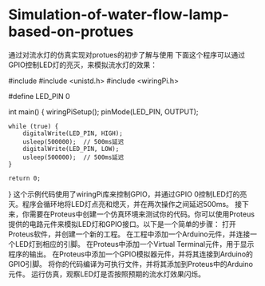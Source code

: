 # Simulation-of-water-flow-lamp-based-on-protues
通过对流水灯的仿真实现对protues的初步了解与使用
下面这个程序可以通过GPIO控制LED灯的亮灭，来模拟流水灯的效果：

#include <iostream>
#include <unistd.h>
#include <wiringPi.h>

#define LED_PIN 0

int main() {
    wiringPiSetup();
    pinMode(LED_PIN, OUTPUT);
    
    while (true) {
        digitalWrite(LED_PIN, HIGH);
        usleep(500000);  // 500ms延迟
        digitalWrite(LED_PIN, LOW);
        usleep(500000);  // 500ms延迟
    }
    
    return 0;
}
这个示例代码使用了wiringPi库来控制GPIO，并通过GPIO 0控制LED灯的亮灭。程序会循环地将LED灯点亮和熄灭，并在两次操作之间延迟500ms。
接下来，你需要在Proteus中创建一个仿真环境来测试你的代码。你可以使用Proteus提供的电路元件来模拟LED灯和GPIO接口。以下是一个简单的步骤：
打开Proteus软件，并创建一个新的工程。
在工程中添加一个Arduino元件，并连接一个LED灯到相应的引脚。
在Proteus中添加一个Virtual Terminal元件，用于显示程序的输出。
在Proteus中添加一个GPIO模拟器元件，并将其连接到Arduino的GPIO引脚。
将你的代码编译为可执行文件，并将其添加到Proteus中的Arduino元件。
运行仿真，观察LED灯是否按照预期的流水灯效果闪烁。
